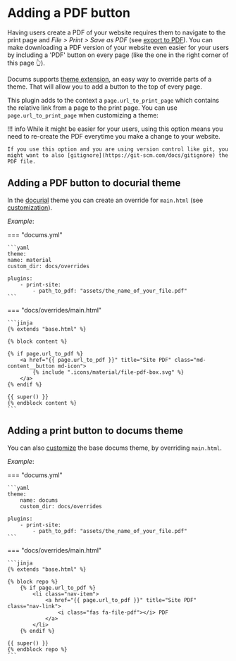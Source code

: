# Adding a PDF button

Having users create a PDF of your website requires them to navigate to the print page and *File > Print > Save as PDF* (see [export to PDF](export-PDF.md)). You can make downloading a PDF version of your website even easier for your users by including a 'PDF' button on every page (like the one in the right corner of this page 👆).

Docums supports [theme extension](https://khanhduy1407.github.io/docums/user-guide/styling-your-docs/#using-the-theme-custom_dir), an easy way to override parts of a theme. That will allow you to add a button to the top of every page.

This plugin adds to the context a `page.url_to_print_page` which contains the relative link from a page to the print page. You can use `page.url_to_print_page` when customizing a theme:

!!! info
    While it might be easier for your users, using this option means you need to re-create the PDF everytime you make a change to your website.

    If you use this option and you are using version control like git, you might want to also [gitignore](https://git-scm.com/docs/gitignore) the PDF file.

## Adding a PDF button to docurial theme

In the [docurial](https://khanhduy1407.github.io/docurial) theme you can create an override for `main.html` (see [customization](https://khanhduy1407.github.io/docurial/customization/#overriding-template-blocks)).

_Example_:

=== "docums.yml"

    ```yaml
    theme:
    name: material
    custom_dir: docs/overrides

    plugins:
        - print-site:
            - path_to_pdf: "assets/the_name_of_your_file.pdf"
    ```

=== "docs/overrides/main.html"

    ```jinja
    {% extends "base.html" %}

    {% block content %}

    {% if page.url_to_pdf %}
        <a href="{{ page.url_to_pdf }}" title="Site PDF" class="md-content__button md-icon">
            {% include ".icons/material/file-pdf-box.svg" %}
        </a>
    {% endif %}

    {{ super() }}
    {% endblock content %}
    ```


## Adding a print button to docums theme

You can also [customize](https://khanhduy1407.github.io/docums/user-guide/custom-themes/#creating-a-custom-theme) the base docums theme, by overriding `main.html`.

_Example_:

=== "docums.yml"

    ```yaml
    theme:
        name: docums
        custom_dir: docs/overrides

    plugins:
        - print-site:
            - path_to_pdf: "assets/the_name_of_your_file.pdf"
    ```

=== "docs/overrides/main.html"

    ```jinja
    {% extends "base.html" %}

    {% block repo %}
        {% if page.url_to_pdf %}
            <li class="nav-item">
                <a href="{{ page.url_to_pdf }}" title="Site PDF" class="nav-link">
                    <i class="fas fa-file-pdf"></i> PDF
                </a>
            </li>
        {% endif %}

    {{ super() }}
    {% endblock repo %}
    ```
